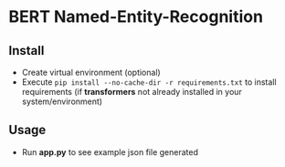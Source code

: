 # BERT Named-Entity-Recognition

## Install
- Create virtual environment (optional)
- Execute `pip install --no-cache-dir -r requirements.txt` to install requirements (if **transformers** not already installed in your system/environment)

## Usage 
- Run **app.py** to see example json file generated
